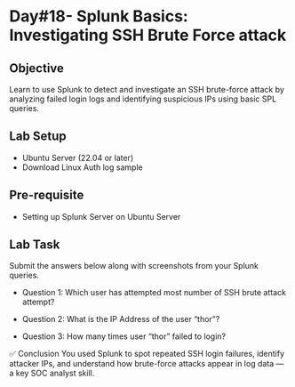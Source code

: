 # Day#18- Splunk Basics: Investigating SSH Brute Force attack

## Objective
Learn to use Splunk to detect and investigate an SSH brute-force attack by analyzing failed login logs and identifying suspicious IPs using basic SPL queries.

## Lab Setup
- Ubuntu Server (22.04 or later)
- Download Linux Auth log sample
  
## Pre-requisite
- Setting up Splunk Server on Ubuntu Server

## Lab Task
Submit the answers below along with screenshots from your Splunk queries.

- Question 1: Which user has attempted most number of SSH brute attack attempt?

- Question 2: What is the IP Address of the user “thor”?

- Question 3: How many times user “thor” failed to login?

✅ Conclusion
You used Splunk to spot repeated SSH login failures, identify attacker IPs, and understand how brute-force attacks appear in log data — a key SOC analyst skill.
